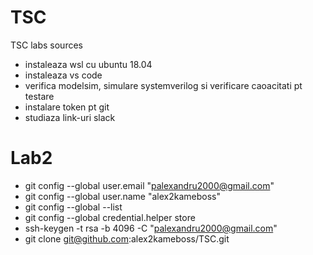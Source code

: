 # TSC
TSC labs sources

- instaleaza wsl cu ubuntu 18.04
- instaleaza vs code
- verifica modelsim, simulare systemverilog si verificare caoacitati pt testare
- instalare token pt git
- studiaza link-uri slack

# Lab2

- git config --global user.email "palexandru2000@gmail.com"
- git config --global user.name "alex2kameboss"
- git config --global --list
- git config --global credential.helper store
- ssh-keygen -t rsa -b 4096 -C "palexandru2000@gmail.com"
- git clone git@github.com:alex2kameboss/TSC.git
